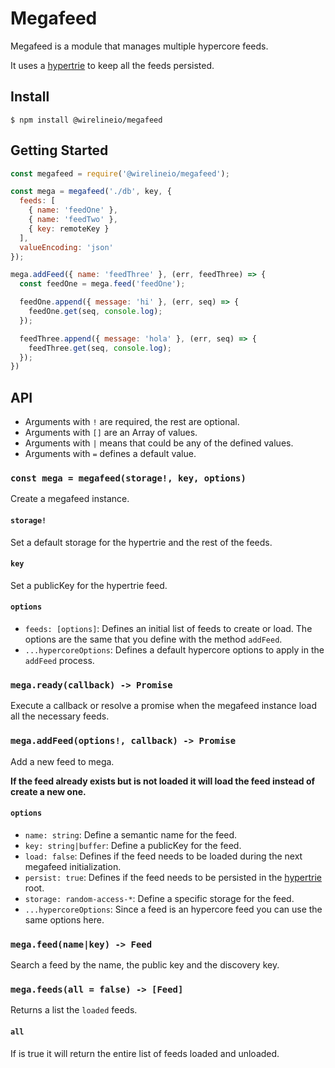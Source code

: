 # Megafeed

Megafeed is a module that manages multiple hypercore feeds.

It uses a [hypertrie](https://github.com/mafintosh/hypertrie) to keep all the feeds persisted.

## Install

```
$ npm install @wirelineio/megafeed
```

## Getting Started

```javascript
const megafeed = require('@wirelineio/megafeed');

const mega = megafeed('./db', key, {
  feeds: [
    { name: 'feedOne' },
    { name: 'feedTwo' },
    { key: remoteKey }
  ],
  valueEncoding: 'json'
});

mega.addFeed({ name: 'feedThree' }, (err, feedThree) => {
  const feedOne = mega.feed('feedOne');

  feedOne.append({ message: 'hi' }, (err, seq) => {
    feedOne.get(seq, console.log);
  });

  feedThree.append({ message: 'hola' }, (err, seq) => {
    feedThree.get(seq, console.log);
  });
})
```

## API

* Arguments with `!` are required, the rest are optional.
* Arguments with `[]` are an Array of values.
* Arguments with `|` means that could be any of the defined values.
* Arguments with `=` defines a default value.

### `const mega = megafeed(storage!, key, options)`

Create a megafeed instance.

#### `storage!`

Set a default storage for the hypertrie and the rest of the feeds.

#### `key`

Set a publicKey for the hypertrie feed.

#### `options`
* `feeds: [options]`: Defines an initial list of feeds to create or load. The options are the same that you define with the method `addFeed`.
* `...hypercoreOptions`: Defines a default hypercore options to apply in the `addFeed` process.

### `mega.ready(callback) -> Promise`

Execute a callback or resolve a promise when the megafeed instance load all the necessary feeds.

### `mega.addFeed(options!, callback) -> Promise`

Add a new feed to mega.

**If the feed already exists but is not loaded it will load the feed instead of create a new one.**

#### `options`
* `name: string`: Define a semantic name for the feed.
* `key: string|buffer`: Define a publicKey for the feed.
* `load: false`: Defines if the feed needs to be loaded during the next megafeed initialization.
* `persist: true`: Defines if the feed needs to be persisted in the [hypertrie](https://github.com/mafintosh/hypertrie) root.
* `storage: random-access-*`: Define a specific storage for the feed.
* `...hypercoreOptions`: Since a feed is an hypercore feed you can use the same options here.

### `mega.feed(name|key) -> Feed`

Search a feed by the name, the public key and the discovery key.

### `mega.feeds(all = false) -> [Feed]`

Returns a list the `loaded` feeds.

#### `all`

If is true it will return the entire list of feeds loaded and unloaded.
